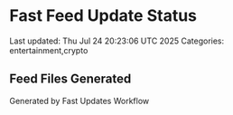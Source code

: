 # Fast Feed Update Status
Last updated: Thu Jul 24 20:23:06 UTC 2025
Categories: entertainment,crypto

## Feed Files Generated

Generated by Fast Updates Workflow
